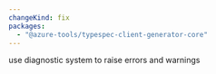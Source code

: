 ```yaml
---
changeKind: fix
packages:
  - "@azure-tools/typespec-client-generator-core"
---
```


use diagnostic system to raise errors and warnings